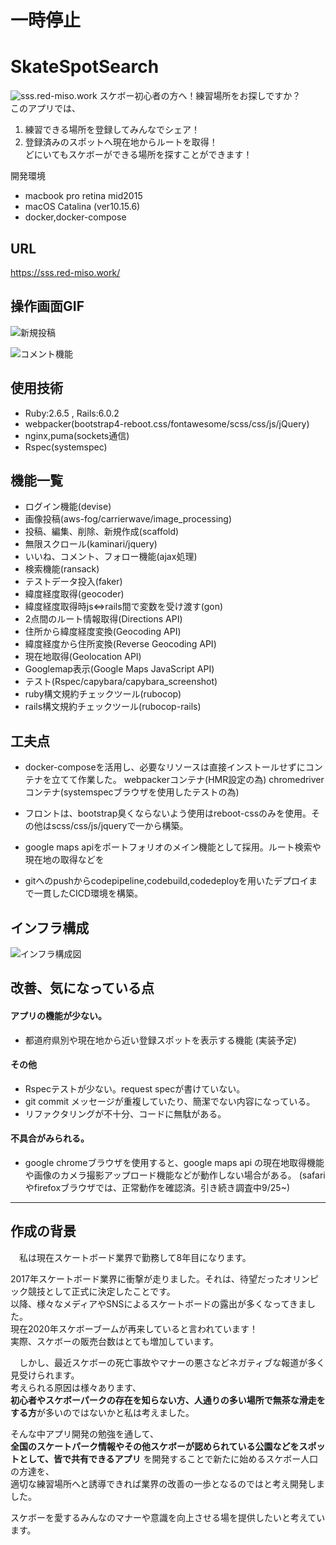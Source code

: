 # 一時停止

# SkateSpotSearch
![sss.red-miso.work](https://github.com/uechikohei/SkateSpotSearch/blob/images/sss.png)
スケボー初心者の方へ！練習場所をお探しですか？  
このアプリでは、
  1. 練習できる場所を登録してみんなでシェア！
  2. 登録済みのスポットへ現在地からルートを取得！  
どにいてもスケボーができる場所を探すことができます！

開発環境
- macbook pro retina mid2015
- macOS Catalina (ver10.15.6)
- docker,docker-compose

URL
---
https://sss.red-miso.work/


操作画面GIF
---
![新規投稿](https://media.giphy.com/media/Qlpgdcb58od3Uxij5m/giphy.gif)

![コメント機能](https://media.giphy.com/media/WANPBs7hskMVqaN6ra/giphy.gif)


使用技術
---
- Ruby:2.6.5 , Rails:6.0.2
- webpacker(bootstrap4-reboot.css/fontawesome/scss/css/js/jQuery)
- nginx,puma(sockets通信)
- Rspec(systemspec)


機能一覧
---
- ログイン機能(devise)
- 画像投稿(aws-fog/carrierwave/image_processing)
- 投稿、編集、削除、新規作成(scaffold)
- 無限スクロール(kaminari/jquery)
- いいね、コメント、フォロー機能(ajax処理)
- 検索機能(ransack)
- テストデータ投入(faker)
- 緯度経度取得(geocoder)
- 緯度経度取得時js⇔rails間で変数を受け渡す(gon)
- 2点間のルート情報取得(Directions API)
- 住所から緯度経度変換(Geocoding API)
- 緯度経度から住所変換(Reverse Geocoding API)
- 現在地取得(Geolocation API)
- Googlemap表示(Google Maps JavaScript API)
- テスト(Rspec/capybara/capybara_screenshot)
- ruby構文規約チェックツール(rubocop)
- rails構文規約チェックツール(rubocop-rails)


工夫点
---
- docker-composeを活用し、必要なリソースは直接インストールせずにコンテナを立てて作業した。
webpackerコンテナ(HMR設定の為)
chromedriverコンテナ(systemspecブラウザを使用したテストの為)

- フロントは、bootstrap臭くならないよう使用はreboot-cssのみを使用。その他はscss/css/js/jqueryで一から構築。

- google maps apiをポートフォリオのメイン機能として採用。ルート検索や現在地の取得などを

- gitへのpushからcodepipeline,codebuild,codedeployを用いたデプロイまで一貫したCICD環境を構築。


インフラ構成
---
![インフラ構成図](https://github.com/uechikohei/SkateSpotSearch/blob/images/SkateSpotSearch_drawio.png)


改善、気になっている点
---

#### アプリの機能が少ない。
- 都道府県別や現在地から近い登録スポットを表示する機能
(実装予定)

#### その他
- Rspecテストが少ない。request specが書けていない。
- git commit メッセージが重複していたり、簡潔でない内容になっている。
- リファクタリングが不十分、コードに無駄がある。

#### 不具合がみられる。
- google chromeブラウザを使用すると、google maps api の現在地取得機能や画像のカメラ撮影アップロード機能などが動作しない場合がある。
(safariやfirefoxブラウザでは、正常動作を確認済。引き続き調査中9/25~)

---


作成の背景
---

　私は現在スケートボード業界で勤務して8年目になります。

2017年スケートボード業界に衝撃が走りました。それは、待望だったオリンピック競技として正式に決定したことです。  
以降、様々なメディアやSNSによるスケートボードの露出が多くなってきました。  
現在2020年スケボーブームが再来していると言われています！  
実際、スケボーの販売台数はとても増加しています。  

　しかし、最近スケボーの死亡事故やマナーの悪さなどネガティブな報道が多く見受けられます。  
考えられる原因は様々あります、  
**初心者やスケボーパークの存在を知らない方、人通りの多い場所で無茶な滑走をする方**が多いのではないかと私は考えました。  

そんな中アプリ開発の勉強を通して、  
**全国のスケートパーク情報やその他スケボーが認められている公園などをスポットとして、皆で共有できるアプリ**
を開発することで新たに始めるスケボー人口の方達を、  
適切な練習場所へと誘導できれば業界の改善の一歩となるのではと考え開発しました。  

スケボーを愛するみんなのマナーや意識を向上させる場を提供したいと考えています。    